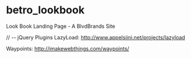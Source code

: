 # betro_lookbook
Look Book Landing Page - A BlvdBrands Site

// -- jQuery Plugins
LazyLoad:
http://www.appelsiini.net/projects/lazyload

Waypoints:
http://imakewebthings.com/waypoints/
